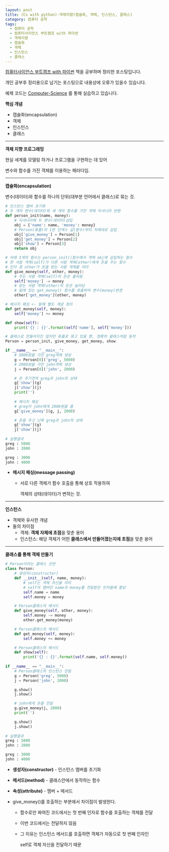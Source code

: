 ```yaml
---
layout: post
title: (Cs with python)-객체지향(캡슐화, 객체, 인스턴스, 클래스) 
category: 컴퓨터 공학
tags:
  - 컴퓨터 공학
  - 컴퓨터사이언스 부트캠프 with 파이썬
  - 객체지향
  - 캡슐화
  - 객체
  - 인스턴스
  - 클래스
---
```




[컴퓨터사이언스 부트캠프 with 파이썬](http://www.yes24.com/24/goods/58552941) 책을 공부하며 정리한 포스팅입니다.

개인 공부후 정리용으로 남기는 포스팅으로 내용상에 오류가 있을수 있습니다.

예제 코드는 [Computer-Science](https://github.com/KwonSoonWoo/Computer-Science) 를 통해 실습하고 있습니다.



**핵심 개념**

- 캡슐화(encapsulation)
- 객체
- 인스턴스
- 클래스

---

**객체 지향 프로그래밍**

현실 세계를 모델링 하거나 프로그램을 구현하는 데 있어

변수와 함수를 가진 객체를 이용하는 패러다임.

---

**캡슐화(encapsulation)**

변수(데이터)와 함수를 하나의 단위(대부분 언어에서 클래스)로 묶는 것.

```python
# 인스턴스 멤버 초기화
# 두 개의 변수(데이터)와 세 개의 함수를 가진 객체 딕셔너리 반환
def person_init(name, money):
    # 딕셔너리에 두 변수(데이터)삽입
    obj = {'name': name, 'money': money}
    # Person(튜플)의 1번 인덱스 값(함수)부터 차례대로 삽입
    obj['give_money'] = Person[1]
    obj['get_money'] = Person[2]
    obj['show'] = Person[3]
    return obj

# 아래 3개의 함수는 person_init()함수에서 객체 obj에 삽입하는 함수
# 한 사람 객체(self)가 다른 사람 객체(other)에게 돈을 주는 함수
# 인자 중 other가 돈을 받는 사람 객체를 의미
def give_money(self, other, money):
    # 주는 사람 객체(self)의 돈은 줄어듬
    self['money'] -= money
    # 받는 사람 객체(other)의 돈은 늘어남
    # 밑에 있는 get_money() 함수를 호출하여 변수(money)변경
    other['get_money'](other, money)

# 메시지 패싱 <- 밑에 별도 개념 정리
def get_money(self, money):
    self['money'] += money

def show(self):
    print('{} : {}'.format(self['name'], self['money']))

# 클래스로 만들어지진 않지만 튜플로 묶고 있을 뿐, 정확히 클래스처럼 동작
Person = person_init, give_money, get_money, show

if __name__ == "__main__":
    # 5000원을 가진 greg객체 생성
    g = Person[0]('greg', 5000)
    # 2000원을 가진 john객체 생성
    j = Person[0]('john', 2000)

    # 돈 주기전의 greg과 john의 상태
    g['show'](g)
    j['show'](j)
    print('')
	
    # 메시지 패싱
    # greg이 john에게 2000원을 줌
    g['give_money'](g, j, 2000)

    # 돈을 주고 난후 greg과 john의 상태
    g['show'](g)
    j['show'](j)
    
# 실행결과
greg : 5000
john : 2000

greg : 3000
john : 4000
```

- **메시지 패싱(message passing)**

  - 서로 다른 객체가 함수 호출을 통해 상호 작용하여

    객체의 상태(데이터)가 변하는 것.

---

**인스턴스**

- 객체와 유사한 개념
- 둘의 차이점
  - 객체: **객체 자체에 초점**을 맞춘 용어
  - 인스턴스: 해당 객체가 어떤 **클래스에서 만들어졌는지에 초점**을 맞춘 용어

---

**클래스를 통해 객체 만들기**

```python
# Person이라는 클래스 선언
class Person:
    # 생성자(constructor)
    def __init__(self, name, money):
        # self는 객체 자신을 의미
        # self의 멤버인 name과 money를 전달받은 인자들에 할당
        self.name = name
        self.money = money

    # Person클래스의 메서드
    def give_money(self, other, money):
        self.money -= money
        other.get_money(money)

    # Person클래스의 메서드
    def get_money(self, money):
        self.money += money

    # Person클래스의 메서드
    def show(self):
        print('{} : {}'.format(self.name, self.money))
        
if __name__ == "__main__":
    # Person클래스의 인스턴스 만듬
    g = Person('greg', 5000)
    j = Person('john', 2000)

    g.show()
    j.show()

    # john에게 돈을 전달
    g.give_money(j, 2000)
    print('')

    g.show()
    j.show()
    
# 실행결과
greg : 5000
john : 2000

greg : 3000
john : 4000
```

- **생성자(constructor)** - 인스턴스 멤버를 초기화

- **메서드(method)** - 클래스안에서 동작하는 함수

- **속성(attribute)** - 멤버 + 메서드

- give_money()를 호출하는 부분에서 차이점이 발생한다.

  - 함수로만 짜여진 코드에서는 첫 번째 인자로 함수를 호출하는 객체를 전달

  - 이번 코드에서는 전달하지 않음

  - 그 이유는 인스턴스 메서드를 호출하면 객체가 자동으로 첫 번째 인자인

    self로 객체 자신을 전달하기 때문


